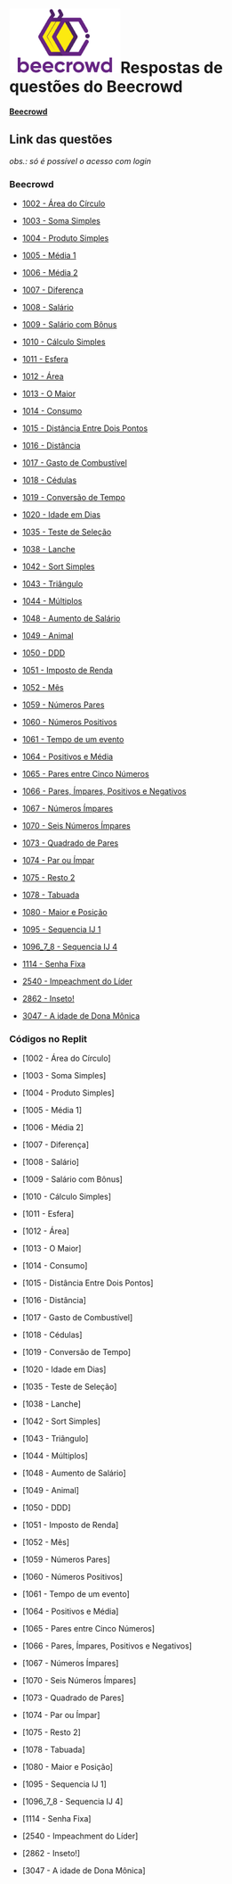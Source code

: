 # ![logo beecrowd](https://github.com/GusNS/Respostas-Uri-Beecrowd/blob/main/icons/logo-beecrowd.png)Respostas de questões do **Beecrowd**

[**Beecrowd**](https://www.beecrowd.com.br/judge/pt/login)

## Link das questões
_obs.: só é possível o acesso com login_

### Beecrowd

- [1002 - Área do Círculo](https://www.beecrowd.com.br/judge/pt/problems/view/1002)

- [1003 - Soma Simples](https://www.beecrowd.com.br/judge/pt/problems/view/1003)

- [1004 - Produto Simples](https://www.beecrowd.com.br/judge/pt/problems/view/1004)

- [1005 - Média 1](https://www.beecrowd.com.br/judge/pt/problems/view/1005)

- [1006 - Média 2](https://www.beecrowd.com.br/judge/pt/problems/view/1006)

- [1007 - Diferença](https://www.beecrowd.com.br/judge/pt/problems/view/1007)

- [1008 - Salário](https://www.beecrowd.com.br/judge/pt/problems/view/1008)

- [1009 - Salário com Bônus](https://www.beecrowd.com.br/judge/pt/problems/view/1009)

- [1010 - Cálculo Simples](https://www.beecrowd.com.br/judge/pt/problems/view/1010)

- [1011 - Esfera](https://www.beecrowd.com.br/judge/pt/problems/view/1011)

- [1012 - Área](https://www.beecrowd.com.br/judge/pt/problems/view/1012)

- [1013 - O Maior](https://www.beecrowd.com.br/judge/pt/problems/view/1013)

- [1014 - Consumo](https://www.beecrowd.com.br/judge/pt/problems/view/1014)

- [1015 - Distância Entre Dois Pontos](https://www.beecrowd.com.br/judge/pt/problems/view/1015)

- [1016 - Distância](https://www.beecrowd.com.br/judge/pt/problems/view/1016)

- [1017 - Gasto de Combustível](https://www.beecrowd.com.br/judge/pt/problems/view/1017)

- [1018 - Cédulas](https://www.beecrowd.com.br/judge/pt/problems/view/1018)

- [1019 - Conversão de Tempo](https://www.beecrowd.com.br/judge/pt/problems/view/1019)

- [1020 - Idade em Dias](https://www.beecrowd.com.br/judge/pt/problems/view/1020)

- [1035 - Teste de Seleção](https://www.beecrowd.com.br/judge/pt/problems/view/1035)

- [1038 - Lanche](https://www.beecrowd.com.br/judge/pt/problems/view/1038)

- [1042 - Sort Simples](https://www.beecrowd.com.br/judge/pt/problems/view/1042)

- [1043 - Triângulo](https://www.beecrowd.com.br/judge/pt/problems/view/1043)

- [1044 - Múltiplos](https://www.beecrowd.com.br/judge/pt/problems/view/1044)

- [1048 - Aumento de Salário](https://www.beecrowd.com.br/judge/pt/problems/view/1048)

- [1049 - Animal](https://www.beecrowd.com.br/judge/pt/problems/view/1049)

- [1050 - DDD](https://www.beecrowd.com.br/judge/pt/problems/view/1050)

- [1051 - Imposto de Renda](https://www.beecrowd.com.br/judge/pt/problems/view/1051)

- [1052 - Mês](https://www.beecrowd.com.br/judge/pt/problems/view/1052)

- [1059 - Números Pares](https://www.beecrowd.com.br/judge/pt/problems/view/1059)

- [1060 - Números Positivos](https://www.beecrowd.com.br/judge/pt/problems/view/1060)

- [1061 - Tempo de um evento](https://www.beecrowd.com.br/judge/pt/problems/view/1061)

- [1064 - Positivos e Média](https://www.beecrowd.com.br/judge/pt/problems/view/1064)

- [1065 - Pares entre Cinco Números](https://www.beecrowd.com.br/judge/pt/problems/view/1065)

- [1066 - Pares, Ímpares, Positivos e Negativos](https://www.beecrowd.com.br/judge/pt/problems/view/1066)

- [1067 - Números Ímpares](https://www.beecrowd.com.br/judge/pt/problems/view/1067)

- [1070 - Seis Números Ímpares](https://www.beecrowd.com.br/judge/pt/problems/view/1070)

- [1073 - Quadrado de Pares](https://www.beecrowd.com.br/judge/pt/problems/view/1073)

- [1074 - Par ou Ímpar](https://www.beecrowd.com.br/judge/pt/problems/view/1074)

- [1075 - Resto 2](https://www.beecrowd.com.br/judge/pt/problems/view/1075)

- [1078 - Tabuada](https://www.beecrowd.com.br/judge/pt/problems/view/1078)

- [1080 - Maior e Posição](https://www.beecrowd.com.br/judge/pt/problems/view/1080)

- [1095 - Sequencia IJ 1](https://www.beecrowd.com.br/judge/pt/problems/view/1095)

- [1096_7_8 - Sequencia IJ 4](https://www.beecrowd.com.br/judge/pt/problems/view/1098)

- [1114 - Senha Fixa](https://www.beecrowd.com.br/judge/pt/problems/view/1114)

- [2540 - Impeachment do Líder](https://www.beecrowd.com.br/judge/pt/problems/view/2540)

- [2862 - Inseto!](https://www.beecrowd.com.br/judge/pt/problems/view/2862)

- [3047 - A idade de Dona Mônica](https://www.beecrowd.com.br/judge/pt/problems/view/3047)

### Códigos no Replit

- [1002 - Área do Círculo]

- [1003 - Soma Simples]

- [1004 - Produto Simples]

- [1005 - Média 1]

- [1006 - Média 2]

- [1007 - Diferença]

- [1008 - Salário]

- [1009 - Salário com Bônus]

- [1010 - Cálculo Simples]

- [1011 - Esfera]

- [1012 - Área]

- [1013 - O Maior]

- [1014 - Consumo]

- [1015 - Distância Entre Dois Pontos]

- [1016 - Distância]

- [1017 - Gasto de Combustível]

- [1018 - Cédulas]

- [1019 - Conversão de Tempo]

- [1020 - Idade em Dias]

- [1035 - Teste de Seleção]

- [1038 - Lanche]

- [1042 - Sort Simples]

- [1043 - Triângulo]

- [1044 - Múltiplos]

- [1048 - Aumento de Salário]

- [1049 - Animal]

- [1050 - DDD]

- [1051 - Imposto de Renda]

- [1052 - Mês]

- [1059 - Números Pares]

- [1060 - Números Positivos]

- [1061 - Tempo de um evento]

- [1064 - Positivos e Média]

- [1065 - Pares entre Cinco Números]

- [1066 - Pares, Ímpares, Positivos e Negativos]

- [1067 - Números Ímpares]

- [1070 - Seis Números Ímpares]

- [1073 - Quadrado de Pares]

- [1074 - Par ou Ímpar]

- [1075 - Resto 2]

- [1078 - Tabuada]

- [1080 - Maior e Posição]

- [1095 - Sequencia IJ 1]

- [1096_7_8 - Sequencia IJ 4]

- [1114 - Senha Fixa]

- [2540 - Impeachment do Líder]

- [2862 - Inseto!]

- [3047 - A idade de Dona Mônica]